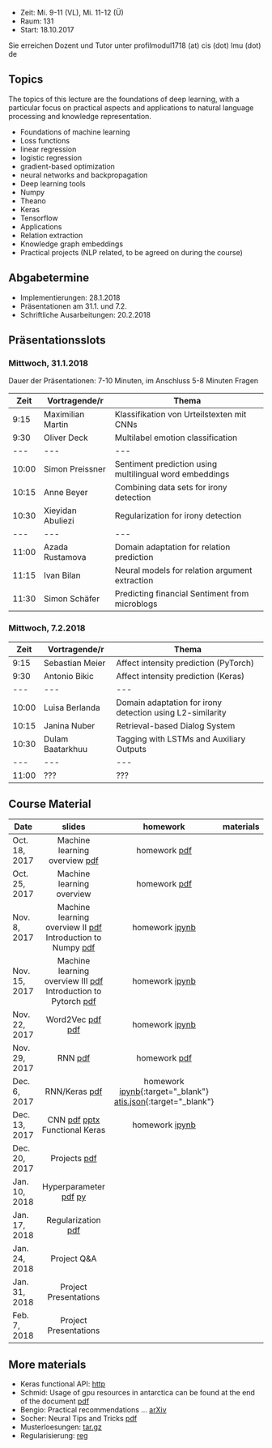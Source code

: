 - Zeit: Mi. 9-11 (VL), Mi. 11-12 (Ü)
- Raum: 131
- Start: 18.10.2017

Sie erreichen Dozent und Tutor unter  profilmodul1718 (at) cis (dot) lmu (dot) de

## Topics

The topics of this lecture are the foundations of deep learning, with a particular focus on practical aspects and applications to natural language processing and knowledge representation.

- Foundations of machine learning
- Loss functions
- linear regression
- logistic regression
- gradient-based optimization
- neural networks and backpropagation
- Deep learning tools
- Numpy
- Theano
- Keras
- Tensorflow
- Applications
- Relation extraction
- Knowledge graph embeddings
- Practical projects (NLP related, to be agreed on during the course)


## Abgabetermine
- Implementierungen: 28.1.2018
- Präsentationen am 31.1. und 7.2.
- Schriftliche Ausarbeitungen: 20.2.2018

## Präsentationsslots
### Mittwoch, 31.1.2018

Dauer der Präsentationen: 7-10 Minuten, im Anschluss 5-8 Minuten Fragen

| Zeit | Vortragende/r | Thema |
| --- | --- | --- |
| 9:15 | Maximilian Martin | Klassifikation von Urteilstexten mit CNNs |
| 9:30 | Oliver Deck | Multilabel emotion classification |
| --- | --- | --- |
| 10:00 | Simon Preissner | Sentiment prediction using multilingual word embeddings |
| 10:15 | Anne Beyer | Combining data sets for irony detection |
| 10:30 | Xieyidan Abuliezi | Regularization for irony detection |
| --- | --- | --- |
| 11:00 | Azada Rustamova | Domain adaptation for relation prediction |
| 11:15 | Ivan Bilan | Neural models for relation argument extraction |
| 11:30 | Simon Schäfer | Predicting financial Sentiment from microblogs |

### Mittwoch, 7.2.2018

| Zeit | Vortragende/r | Thema |
| --- | --- | --- |
| 9:15 | Sebastian Meier | Affect intensity prediction (PyTorch) |
| 9:30 | Antonio Bikic | Affect intensity prediction (Keras) |
| --- | --- | --- |
| 10:00 | Luisa Berlanda | Domain adaptation for irony detection using L2-similarity |
| 10:15 | Janina Nuber | Retrieval-based Dialog System |
| 10:30 | Dulam Baatarkhuu | Tagging with LSTMs and Auxiliary Outputs |
| --- | --- | --- |
| 11:00 | ??? | ??? |

## Course Material

| Date | slides | homework | materials |
|-----------------------------|:--------------------------------:|:------:|:-------------------------------------------------------------------|
| Oct. 18, 2017 | Machine learning overview [pdf](ml_basics_I.pdf)| homework [pdf](ex01_linalg.pdf) | |
| Oct. 25, 2017 | Machine learning overview | homework [pdf](ex02_probability.pdf) | |
| Nov. 8, 2017 | Machine learning overview II [pdf](ml_basics_II_short.pdf) <br>Introduction to Numpy [pdf](numpy_intro.pdf)| homework [ipynb](numpy.ipynb)  ||
| Nov. 15, 2017 | Machine learning overview III [pdf](ml_basics_III.pdf) <br> Introduction to Pytorch [pdf](pytorch_intro.pdf) | homework [ipynb](pytorch_intro.ipynb)  ||
| Nov. 22, 2017 | Word2Vec [pdf](word2vec.pdf) [pdf](word2vec2.pdf) | homework [ipynb](Pytorch_wordEmbeddings.ipynb)||
| Nov. 29, 2017 | RNN [pdf](rnn_main_ideas.pdf) | homework [pdf](ex06_lstm.pdf)||
| Dec. 6, 2017 | RNN/Keras [pdf](neural_networks.pdf) | homework [ipynb](argument_tagging.ipynb){:target="_blank"} [atis.json](atis.json){:target="_blank"}||
| Dec. 13, 2017| CNN [pdf](convolution_pooling.pdf) [pptx](cnn.pptx)<br> Functional Keras |  homework [ipynb](Sentiment_lstm_cnn_name.ipynb) ||
| Dec. 20, 2017| Projects [pdf](projects.pdf) | ||
| Jan. 10, 2018| Hyperparameter [pdf](hyper_params.pdf) [py](hyperopt.py)| ||
| Jan. 17, 2018| Regularization [pdf](Regularization.pdf) | ||
| Jan. 24, 2018| Project Q&A | ||
| Jan. 31, 2018 | Project Presentations|  ||
| Feb. 7, 2018 | Project Presentations |  ||


## More materials
- Keras functional API: [http](https://keras.io/getting-started/functional-api-guide/)
- Schmid: Usage of gpu resources in antarctica can be found at the end of the document [pdf](http://www.cis.uni-muenchen.de/~schmid/lehre/Experimente/Aufgaben/aufgabe8.pdf)
- Bengio: Practical recommendations ... [arXiv](https://arxiv.org/abs/1206.5533)
- Socher: Neural Tips and Tricks [pdf](http://cs224d.stanford.edu/lectures/CS224d-Lecture6.pdf)
- Musterloesungen: [tar.gz](musterloesungen.tar.gz)
- Regularisierung: [reg](reg.md)
